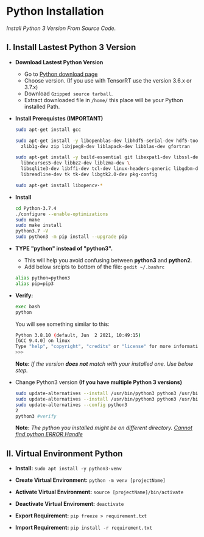 # Python Installation

*Install Python 3 Version From Source Code.*

## I. Install Lastest Python 3 Version

- **Download Lastest Python Version**
	- Go to [Python download page](https://www.python.org/downloads/source/)
	- Choose version. (If you use with TensorRT use the version 3.6.x or 3.7.x)
	- Download `Gzipped source tarball`.
	- Extract downloaded file in `/home/` this place will be your Python installed Path.

- **Install Prerequistes (IMPORTANT)**
	```sh
	sudo apt-get install gcc

	sudo apt-get install -y libopenblas-dev libhdf5-serial-dev hdf5-tools libhdf5-dev \
	  zlib1g-dev zip libjpeg8-dev liblapack-dev libblas-dev gfortran

	sudo apt-get install -y build-essential git libexpat1-dev libssl-dev zlib1g-dev \
	  libncurses5-dev libbz2-dev liblzma-dev \
	  libsqlite3-dev libffi-dev tcl-dev linux-headers-generic libgdbm-dev \
	  libreadline-dev tk tk-dev libgtk2.0-dev pkg-config

	sudo apt-get install libopencv-*
	```

- **Install**
	```sh
	cd Python-3.7.4
	./configure --enable-optimizations
	sudo make
	sudo make install
	python3.7 -V
	sudo python3 -m pip install --upgrade pip
	```

- **TYPE "python" instead of "python3".**
	- This will help you avoid confusing between **python3** and **python2**.
	- Add below srcipts to bottom of the file: `gedit ~/.bashrc`
	```sh
	alias python=python3
	alias pip=pip3
	```
	
- **Verify:**
	```sh
	exec bash
	python
	```
	You will see something similar to this:
	```sh
	Python 3.8.10 (default, Jun  2 2021, 10:49:15) 
	[GCC 9.4.0] on linux
	Type "help", "copyright", "credits" or "license" for more information.
	>>> 
	```
	**Note:** *If the version ***does not*** match with your installed one. Use below step.*

- Change Python3 version **(If you have multiple Python 3 versions)**
	```sh
	sudo update-alternatives --install /usr/bin/python3 python3 /usr/bin/python3.6 1
	sudo update-alternatives --install /usr/bin/python3 python3 /usr/bin/python3.7 2
	sudo update-alternatives --config python3
	2
	python3 #verify
	```
	**Note:** *The python you installed might be on different directory.*
	*[Cannot find python ERROR Handle](https://askubuntu.com/questions/1070610/having-troubles-updating-to-python-3-6-on-ubuntu-16-04)*


## II. Virtual Environment Python

- **Install:** `sudo apt install -y python3-venv`

- **Create Virtual Environment:** `python -m venv [projectName]`

- **Activate Virtual Environment:** `source [projectName]/bin/activate`

- **Deactivate Virtual Enviroment:** `deactivate`

- **Export Requirement:** `pip freeze > requirement.txt`

- **Import Requirement:** `pip install -r requirement.txt`



